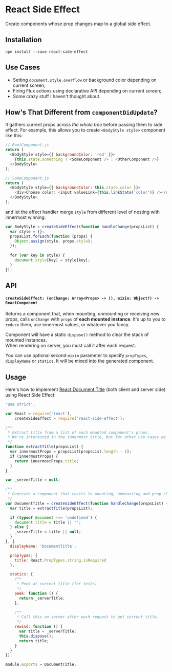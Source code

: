 # React Side Effect
Create components whose prop changes map to a global side effect.

## Installation

```
npm install --save react-side-effect
```

## Use Cases

* Setting `document.style.overflow` or background color depending on current screen;
* Firing Flux actions using declarative API depending on current screen;
* Some crazy stuff I haven't thought about.

## How's That Different from `componentDidUpdate`?

It gathers current props across *the whole tree* before passing them to side effect. For example, this allows you to create `<BodyStyle style>` component like this:

```js
// RootComponent.js
return (
  <BodyStyle style={{ backgroundColor: 'red' }}>
    {this.state.something ? <SomeComponent /> : <OtherComponent />}
  </BodyStyle>
);

// SomeComponent.js
return (
  <BodyStyle style={{ backgroundColor: this.state.color }}>
    <div>Choose color: <input valueLink={this.linkState('color')} /></div>
  </BodyStyle>
);
```

and let the effect handler merge `style` from different level of nesting with innermost winning:

```js
var BodyStyle = createSideEffect(function handleChange(propsList) {
  var style = {};
  propsList.forEach(function (props) {
    Object.assign(style, props.style);
  });
  
  for (var key in style) {
    document.style[key] = style[key];
  }
});
```


## API

#### `createSideEffect: (onChange: Array<Props> -> (), mixin: Object?) -> ReactComponent`

Returns a component that, when mounting, unmounting or receiving new props, calls `onChange` with `props` of **each mounted instance**.
It's up to you to `reduce` them, use innermost values, or whatever you fancy.

Component will have a static `dispose()` method to clear the stack of mounted instances.  
When rendering on server, you must call it after each request.

You can use optional second `mixin` parameter to specify `propTypes`, `displayName` or `statics`. It will be mixed into the generated component.

## Usage

Here's how to implement [React Document Title](https://github.com/gaearon/react-document-title) (both client and server side) using React Side Effect:

```js
'use strict';

var React = require('react'),
    createSideEffect = require('react-side-effect');

/**
 * Extract title from a list of each mounted component's props.
 * We're interested in the innermost title, but for other use cases we might want to call `propList.reduce`.
 */
function extractTitle(propsList) {
  var innermostProps = propsList[propsList.length - 1];
  if (innermostProps) {
    return innermostProps.title;
  }
}

var _serverTitle = null;

/**
 * Generate a component that reacts to mounting, onmounting and prop changes by updating document title.
 */
var DocumentTitle = createSideEffect(function handleChange(propsList) {
  var title = extractTitle(propsList);

  if (typeof document !== 'undefined') {
    document.title = title || '';
  } else {
    _serverTitle = title || null;
  }
}, {
  displayName: 'DocumentTitle',

  propTypes: {
    title: React.PropTypes.string.isRequired
  },

  statics: {
    /**
     * Peek at current title (for tests).
     */
    peek: function () {
      return _serverTitle;
    },

    /**
     * Call this on server after each request to get current title.
     */
    rewind: function () {
      var title = _serverTitle;
      this.dispose();
      return title;
    }
  }
});

module.exports = DocumentTitle;
```
